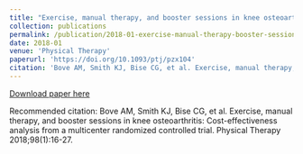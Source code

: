 ```yaml
---
title: "Exercise, manual therapy, and booster sessions in knee osteoarthritis: Cost-effectiveness analysis from a multicenter randomized controlled trial"
collection: publications
permalink: /publication/2018-01-exercise-manual-therapy-booster-sessions-knee-oa
date: 2018-01
venue: 'Physical Therapy'
paperurl: 'https://doi.org/10.1093/ptj/pzx104'
citation: 'Bove AM, Smith KJ, Bise CG, et al. Exercise, manual therapy, and booster sessions in knee osteoarthritis: Cost-effectiveness analysis from a multicenter randomized controlled trial. Physical Therapy 2018;98(1):16-27.'
---
```


<a href='https://doi.org/10.1093/ptj/pzx104'>Download paper here</a>

Recommended citation: Bove AM, Smith KJ, Bise CG, et al. Exercise, manual therapy, and booster sessions in knee osteoarthritis: Cost-effectiveness analysis from a multicenter randomized controlled trial. Physical Therapy 2018;98(1):16-27.